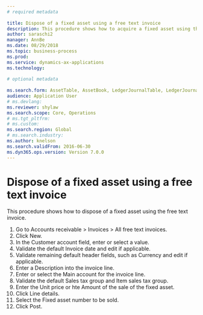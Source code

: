 ```yaml
--- 
# required metadata 
 
title: Dispose of a fixed asset using a free text invoice
description: This procedure shows how to acquire a fixed asset using the acquisition proposal in the Fixed assets journal. 
author: saraschi2
manager: AnnBe 
ms.date: 08/29/2018
ms.topic: business-process 
ms.prod:  
ms.service: dynamics-ax-applications 
ms.technology:  
 
# optional metadata 
 
ms.search.form: AssetTable, AssetBook, LedgerJournalTable, LedgerJournalTransAsset, SysQueryForm   
audience: Application User 
# ms.devlang:  
ms.reviewer: shylaw
ms.search.scope: Core, Operations 
# ms.tgt_pltfrm:  
# ms.custom:  
ms.search.region: Global
# ms.search.industry: 
ms.author: knelson
ms.search.validFrom: 2016-06-30 
ms.dyn365.ops.version: Version 7.0.0 
---
```

# Dispose of a fixed asset using a free text invoice


This procedure shows how to dispose of a fixed asset using the free text invoice.

1. Go to Accounts receivable > Invoices > All free text invoices.
2. Click New.
3. In the Customer account field, enter or select a value.
4. Validate the default Invoice date and edit if applicable.
5. Validate remaining default header fields, such as Currency and edit if applicable.
6. Enter a Description into the invoice line.
7. Enter or select the Main account for the invoice line.
8. Validate the default Sales tax group and Item sales tax group.
9. Enter the Unit price or hte Amount of the sale of the fixed asset.
10. Click Line details.  
11. Select the Fixed asset number to be sold.
12. Click Post.

